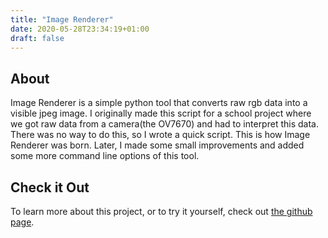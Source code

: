 ```yaml
---
title: "Image Renderer"
date: 2020-05-28T23:34:19+01:00
draft: false
---
```




## About 
Image Renderer is a simple python tool that converts raw rgb data into a visible jpeg image. 
I originally made this script for a school project where we got raw data from a camera(the OV7670) and had to interpret
this data. There was no way to do this, so I wrote a quick script. This is how Image Renderer was born. Later, I made
some small improvements and added some more command line options of this tool. 

## Check it Out
To learn more about this project, or to try it yourself, check out [the github page](https://github.com/Vvamp/ImageRenderer).
